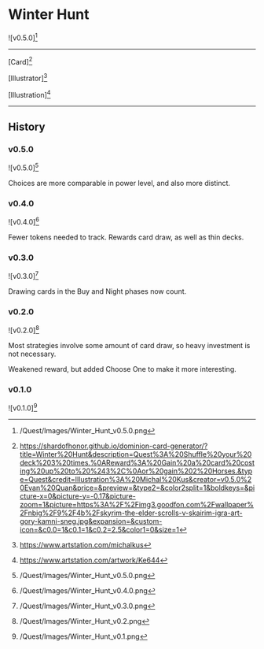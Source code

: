 # Winter Hunt

![v0.5.0][^v0.5.0]

---

[Card][^Card]

[Illustrator][^Illustrator]

[Illustration][^Illustration]

---

## History

### v0.5.0

![v0.5.0][^v0.5.0]

Choices are more comparable in power level, and also more distinct.

### v0.4.0

![v0.4.0][^v0.4.0]

Fewer tokens needed to track. Rewards card draw, as well as thin decks.

### v0.3.0

![v0.3.0][^v0.3.0]

Drawing cards in the Buy and Night phases now count.

### v0.2.0

![v0.2.0][^v0.2.0]

Most strategies involve some amount of card draw, so heavy investment is not
necessary.

Weakened reward, but added Choose One to make it more interesting.

### v0.1.0

![v0.1.0][^v0.1.0]

[^v0.1.0]: /Quest/Images/Winter_Hunt_v0.1.png
[^v0.2.0]: /Quest/Images/Winter_Hunt_v0.2.png
[^v0.3.0]: /Quest/Images/Winter_Hunt_v0.3.0.png
[^v0.4.0]: /Quest/Images/Winter_Hunt_v0.4.0.png
[^v0.5.0]: /Quest/Images/Winter_Hunt_v0.5.0.png
[^Card]: https://shardofhonor.github.io/dominion-card-generator/?title=Winter%20Hunt&description=Quest%3A%20Shuffle%20your%20deck%203%20times.%0AReward%3A%20Gain%20a%20card%20costing%20up%20to%20%243%2C%0Aor%20gain%202%20Horses.&type=Quest&credit=Illustration%3A%20Michal%20Kus&creator=v0.5.0%20Evan%20Quan&price=&preview=&type2=&color2split=1&boldkeys=&picture-x=0&picture-y=-0.17&picture-zoom=1&picture=https%3A%2F%2Fimg3.goodfon.com%2Fwallpaper%2Fnbig%2F9%2F4b%2Fskyrim-the-elder-scrolls-v-skairim-igra-art-gory-kamni-sneg.jpg&expansion=&custom-icon=&c0.0=1&c0.1=1&c0.2=2.5&color1=0&size=1
[^Illustrator]: https://www.artstation.com/michalkus
[^Illustration]: https://www.artstation.com/artwork/Ke644
